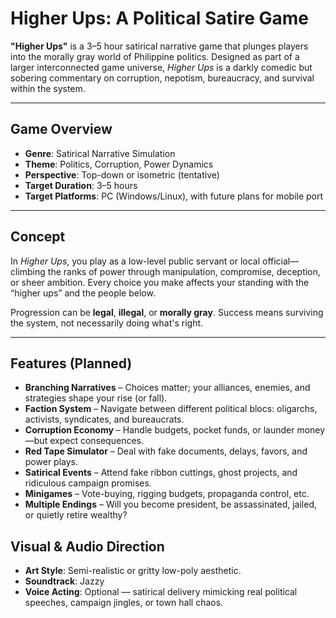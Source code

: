 #  Higher Ups: A Political Satire Game

**"Higher Ups"** is a 3–5 hour satirical narrative game that plunges players into the morally gray world of Philippine politics. Designed as part of a larger interconnected game universe, *Higher Ups* is a darkly comedic but sobering commentary on corruption, nepotism, bureaucracy, and survival within the system.

---

##  Game Overview

- **Genre**: Satirical Narrative Simulation
- **Theme**: Politics, Corruption, Power Dynamics
- **Perspective**: Top-down or isometric (tentative)
- **Target Duration**: 3–5 hours
- **Target Platforms**: PC (Windows/Linux), with future plans for mobile port

---

## Concept

In *Higher Ups*, you play as a low-level public servant or local official—climbing the ranks of power through manipulation, compromise, deception, or sheer ambition. Every choice you make affects your standing with the “higher ups” and the people below.

Progression can be **legal**, **illegal**, or **morally gray**. Success means surviving the system, not necessarily doing what's right.

---

##  Features (Planned)

- **Branching Narratives** – Choices matter; your alliances, enemies, and strategies shape your rise (or fall).
- **Faction System** – Navigate between different political blocs: oligarchs, activists, syndicates, and bureaucrats.
-  **Corruption Economy** – Handle budgets, pocket funds, or launder money—but expect consequences.
-  **Red Tape Simulator** – Deal with fake documents, delays, favors, and power plays.
-  **Satirical Events** – Attend fake ribbon cuttings, ghost projects, and ridiculous campaign promises.
-  **Minigames** – Vote-buying, rigging budgets, propaganda control, etc.
-  **Multiple Endings** – Will you become president, be assassinated, jailed, or quietly retire wealthy?


##  Visual & Audio Direction

- **Art Style**: Semi-realistic or gritty low-poly aesthetic.
- **Soundtrack**: Jazzy
- **Voice Acting**: Optional — satirical delivery mimicking real political speeches, campaign jingles, or town hall chaos.

